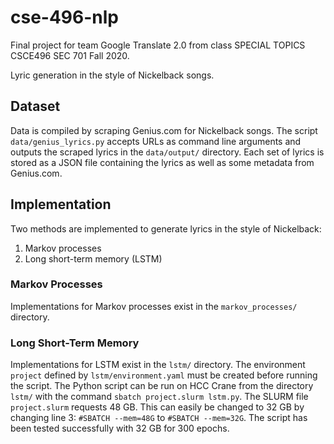 # cse-496-nlp
Final project for team Google Translate 2.0 from class SPECIAL TOPICS CSCE496 SEC 701 Fall 2020.

Lyric generation in the style of Nickelback songs.

## Dataset
Data is compiled by scraping Genius.com for Nickelback songs.
The script `data/genius_lyrics.py` accepts URLs as command line arguments and outputs the scraped lyrics in the `data/output/` directory.
Each set of lyrics is stored as a JSON file containing the lyrics as well as some metadata from Genius.com.

## Implementation
Two methods are implemented to generate lyrics in the style of Nickelback:

1. Markov processes
2. Long short-term memory (LSTM)

### Markov Processes
Implementations for Markov processes exist in the `markov_processes/` directory.

### Long Short-Term Memory
Implementations for LSTM exist in the `lstm/` directory. 
The environment `project` defined by `lstm/environment.yaml` must be created before running the script. 
The Python script can be run on HCC Crane from the directory `lstm/` with the command `sbatch project.slurm lstm.py`.
  The SLURM file `project.slurm` requests 48 GB. This can easily be changed to 32 GB by changing line 3: `#SBATCH --mem=48G` to `#SBATCH --mem=32G`. The script has been tested successfully with 32 GB for 300 epochs.
